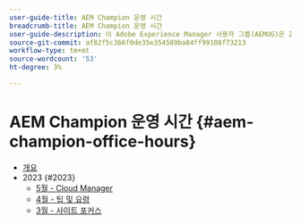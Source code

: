 ```yaml
---
user-guide-title: AEM Champion 운영 시간
breadcrumb-title: AEM Champion 운영 시간
user-guide-description: 이 Adobe Experience Manager 사용자 그룹(AEMUG)은 2022-2023 AEM 챔피언 클래스에 의해 진행됩니다. 챔피언은 이 AEMAG를 월간 오피스 아워 플랫폼으로 사용할 것입니다
source-git-commit: af82f5c366f0de35e354589ba84ff99108f73213
workflow-type: tm+mt
source-wordcount: '53'
ht-degree: 3%

---
```



# AEM Champion 운영 시간 {#aem-champion-office-hours}

+ [개요](overview.md)
+ 2023 {#2023}
   + [5월 - Cloud Manager](2023/may.md)
   + [4월 - 팁 및 요령](2023/april.md)
   + [3월 - 사이트 포커스](2023/march.md)

